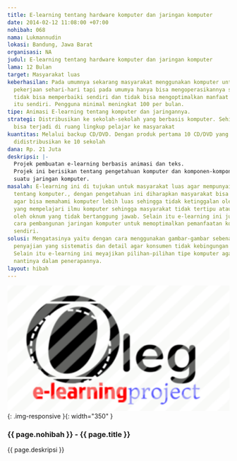```yaml
---
title: E-learning tentang hardware komputer dan jaringan komputer
date: 2014-02-12 11:08:00 +07:00
nohibah: 068
nama: Lukmannudin
lokasi: Bandung, Jawa Barat
organisasi: NA
judul: E-learning tentang hardware komputer dan jaringan komputer
lama: 12 Bulan
target: Masyarakat luas
keberhasilan: Pada umumnya sekarang masyarakat menggunakan komputer untuk melakukan
  pekerjaan sehari-hari tapi pada umumya hanya bisa mengoperasikannya saja sehingga
  tidak bisa memperbaiki sendiri dan tidak bisa mengoptimalkan manfaat dari komputer
  itu sendiri. Pengguna minimal meningkat 100 per bulan.
tipe: Animasi E-learning tentang komputer dan jaringannya.
strategi: Distribusikan ke sekolah-sekolah yang berbasis komputer. Sehingga penyebaran
  bisa terjadi di ruang lingkup pelajar ke masyarakat
kuantitas: Melalui backup CD/DVD. Dengan produk pertama 10 CD/DVD yang nantinya akan
  didistribusikan ke 10 sekolah
dana: Rp. 21 Juta
deskripsi: |-
  Projek pembuatan e-learning berbasis animasi dan teks.
  Projek ini berisikan tentang pengetahuan komputer dan komponen-komponen yang ada dalam komputer. serta solusi-solusi dari kerusakan komputer.menggunakan animasi agar memudahkan seseorang untuk memahaminya. Selain itu e-learning ini juga memaparkan cara membangun
  suatu jaringan komputer.
masalah: E-learning ini di tujukan untuk masyarakat luas agar mempunyai pengetahuan
  tentang komputer., dengan pengetahuan ini diharapkan masyarakat bisa memahami komputer
  agar bisa memahami komputer lebih luas sehingga tidak ketinggalan oleh masyarakat
  yang mempelajari ilmu komputer sehingga masyarakat tidak tertipu atau gampang dibodohi
  oleh oknum yang tidak bertanggung jawab. Selain itu e-learning ini juga memaparkan
  cara pembangunan jaringan komputer untuk memoptimalkan pemanfaatan komputer.itu
  sendiri.
solusi: Mengatasinya yaitu dengan cara menggunakan gambar-gambar sebenarnya dengan
  penyajian yang sistematis dan detail agar konsumen tidak kebingungan dalam memahaminya.
  Selain itu e-learning ini meyajikan pilihan-pilihan tipe komputer agar lebih mudah
  nantinya dalam penerapannya.
layout: hibah
---
```


![068](/static/img/hibahcms/068.png){: .img-responsive }{: width="350" }

### {{ page.nohibah }} - {{ page.title }}

{{ page.deskripsi }}
